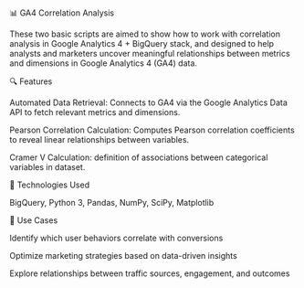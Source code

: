 📊 GA4 Correlation Analysis

These two basic scripts are aimed to show how to work with correlation analysis in Google Analytics 4 + BigQuery stack, and designed to help analysts and marketers uncover meaningful relationships between metrics and dimensions in Google Analytics 4 (GA4) data. 

🔍 Features

Automated Data Retrieval: Connects to GA4 via the Google Analytics Data API to fetch relevant metrics and dimensions.

Pearson Correlation Calculation: Computes Pearson correlation coefficients to reveal linear relationships between variables.

Cramer V Calculation: definition of associations between categorical variables in dataset.

🧰 Technologies Used

BigQuery, Python 3, Pandas, NumPy, SciPy, Matplotlib

🚀 Use Cases

Identify which user behaviors correlate with conversions

Optimize marketing strategies based on data-driven insights

Explore relationships between traffic sources, engagement, and outcomes
